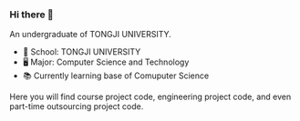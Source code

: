 ### Hi there 👋

<!--
**lphlch/lphlch** is a ✨ _special_ ✨ repository because its `README.md` (this file) appears on your GitHub profile.

Here are some ideas to get you started:

- 🔭 I’m currently working on ...
- 🌱 I’m currently learning ...
- 👯 I’m looking to collaborate on ...
- 🤔 I’m looking for help with ...
- 💬 Ask me about ...
- 📫 How to reach me: ...
- 😄 Pronouns: ...
- ⚡ Fun fact: ...
-->
An undergraduate of TONGJI UNIVERSITY.
- 🏫 School: TONGJI UNIVERSITY
- 🖥️ Major: Computer Science and Technology
- 📚 Currently learning base of Comuputer Science

Here you will find course project code, engineering project code, and even part-time outsourcing project code.
